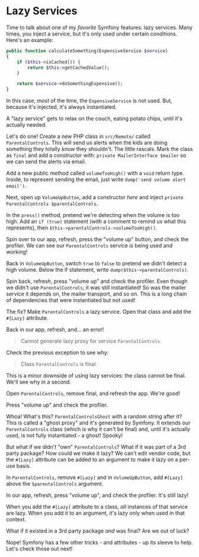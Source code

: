 # Lazy Services

Time to talk about one of my *favorite* Symfony features: lazy services. Many
times, you inject a service, but it's only used under certain conditions. Here's
an example:

```php
public function calculateSomething(ExpensiveService $service)
{
    if ($this->isCached()) {
        return $this->getCachedValue();
    }

    return $service->doSomethingExpensive();
}
```

In this case, *most* of the time, the `ExpensiveService` is not used. But, because
it's injected, it's always instantiated.

A "lazy service" gets to relax on the couch, eating potato chips, until it's actually needed.

Let's do one! Create a new PHP class in `src/Remote/` called
`ParentalControls`. This will send us alerts when the kids
are doing something they totally *know* they shouldn't.
The little rascals. Mark the class as `final` and add a constructor
with: `private MailerInterface $mailer` so we can send the alerts via
email.

Add a new public method called `volumeTooHigh()` with a `void` return type. Inside,
to represent sending the email, just write `dump('send volume alert email')`.

Next, open up `VolumeUpButton`, add a constructor *here* and inject
`private ParentalControls $parentalControls`.

In the `press()` method, pretend we're detecting when the volume is too high.
Add an `if (true)` statement (with a comment to remind us what this represents),
then `$this->parentalControls->volumeTooHigh()`.

Spin over to our app, refresh, press the "volume up" button, and check the profiler.
We can see our `ParentalControls` service *is* being used and working!

Back in `VolumeUpButton`, switch `true` to `false` to pretend we didn't detect
a high volume. Below the if statement, write `dump($this->parentalControls)`.

Spin back, refresh, press "volume up" and check the profiler. Even though we didn't
use `ParentalControls`, it was still instantiated! So was the mailer service it depends
on, the mailer transport, and so on. This is a long chain of dependencies
that were instantiated but not used!

The fix? Make `ParentalControls` a lazy service. Open that class and add the `#[Lazy]`
attribute.

Back in our app, refresh, and... an error!

> Cannot generate lazy proxy for service `ParentalControls`.

Check the previous exception to see why:

> Class `ParentalControls` is final.

This is a minor downside of using lazy services: the class cannot be final.
We'll see why in a second.

Open `ParentalControls`, remove final, and refresh the app. We're good!

Press "volume up" and check the profiler.

Whoa! What's this? `ParentalControlsGhost` with a random string after it?
This is called a "ghost proxy" and it's generated by Symfony. It extends our `ParentalControls`
class (which is why it can't be final) and, until it's actually used, is not fully
instantiated - a ghost! Spooky!

But what if we didn't "own" `ParentalControls`? What if it was part of a 3rd party package?
How could we make it lazy? We can't edit vendor code, but the `#[Lazy]` attribute can be
added to an argument to make it lazy on a per-use basis.

In `ParentalControls`, remove `#[Lazy]` and in `VolumeUpButton`, add `#[Lazy]` above
the `$parentalControls` argument.

In our app, refresh, press "volume up", and check the profiler. It's still lazy!

When you add the `#[Lazy]` attribute to a class, *all* instances of that service are lazy.
When you add it to an argument, it's lazy only when used in that context.

What if it existed in a 3rd party package *and* was final? Are we out of luck?

Nope! Symfony has a few other tricks - and attributes - up its sleeve to help.
Let's check those out next!
